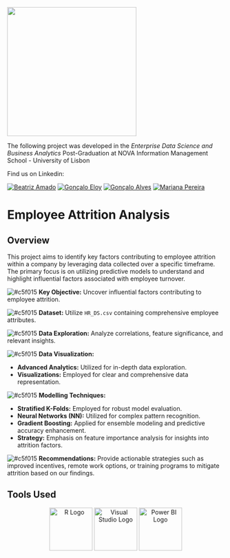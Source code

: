 <img src="https://github.com/AndrePatchy/NOVA-IMS/blob/main/novaimsimage.png?raw=true" width="300" height="300" /> 

The following project was developed in the *Enterprise Data Science and Business Analytics* Post-Graduation at NOVA Information Management School - University of Lisbon

Find us on Linkedin: 

[![Beatriz Amado](https://img.shields.io/badge/Beatriz_Amado-LinkedIn-blue?style=flat&logo=linkedin)](https://www.linkedin.com/in/beatrizamado/)
[![Gonçalo Eloy](https://img.shields.io/badge/Gon%C3%A7alo_Eloy-LinkedIn-blue?style=flat&logo=linkedin)](https://www.linkedin.com/in/goncaloeloy/)
[![Gonçalo Alves](https://img.shields.io/badge/Gon%C3%A7alo_Alves-LinkedIn-blue?style=flat&logo=linkedin)](https://www.linkedin.com/in/goncaloalves/)
[![Mariana Pereira](https://img.shields.io/badge/Mariana_Pereira-LinkedIn-blue?style=flat&logo=linkedin)](https://www.linkedin.com/in/marianapereira/)

# Employee Attrition Analysis

## Overview

This project aims to identify key factors contributing to employee attrition within a company by leveraging data collected over a specific timeframe. The primary focus is on utilizing predictive models to understand and highlight influential factors associated with employee turnover.


![#c5f015](https://via.placeholder.com/15/c5f015/c5f015.png) **Key Objective:** Uncover influential factors contributing to employee attrition.
  
![#c5f015](https://via.placeholder.com/15/c5f015/c5f015.png) **Dataset:** Utilize `HR_DS.csv` containing comprehensive employee attributes.

![#c5f015](https://via.placeholder.com/15/c5f015/c5f015.png) **Data Exploration:** Analyze correlations, feature significance, and relevant insights.
  
![#c5f015](https://via.placeholder.com/15/c5f015/c5f015.png) **Data Visualization:**
  - **Advanced Analytics:** Utilized for in-depth data exploration.
  - **Visualizations:** Employed for clear and comprehensive data representation.  
  
![#c5f015](https://via.placeholder.com/15/c5f015/c5f015.png) **Modelling Techniques:**
  - **Stratified K-Folds:** Employed for robust model evaluation.
  - **Neural Networks (NN):** Utilized for complex pattern recognition.
  - **Gradient Boosting:** Applied for ensemble modeling and predictive accuracy enhancement.
  - **Strategy:** Emphasis on feature importance analysis for insights into attrition factors.
  
![#c5f015](https://via.placeholder.com/15/c5f015/c5f015.png) **Recommendations:** Provide actionable strategies such as improved incentives, remote work options, or training programs to mitigate attrition based on our findings.


## Tools Used

<div align="center">
  <img src="URL_TO_R_LOGO" alt="R Logo" width="100" />
  <img src="URL_TO_VISUAL_STUDIO_LOGO" alt="Visual Studio Logo" width="100" />
  <img src="URL_TO_POWER_BI_LOGO" alt="Power BI Logo" width="100" />
</div>


